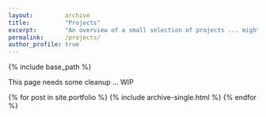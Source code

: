 ```yaml
---
layout:         archive
title:          "Projects"
excerpt:        "An overview of a small selection of projects ... might get more soon."
permalink:      /projects/
author_profile: true
---
```


{% include base_path %}

<p class="hint">This page needs some cleanup ... WIP</p>

{% for post in site.portfolio %}
  {% include archive-single.html %}
{% endfor %}

